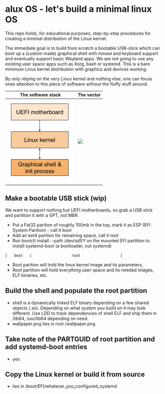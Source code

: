 # alux OS - let's build a minimal linux OS

This repo holds, for educational purposes, step-by-step procedures for creating a minimal distribution of the Linux kernel.

The immediate goal is to build from scratch a bootable USB-stick which can boot up a (custom made) graphical shell with mouse and keyboard support and eventually support basic Wayland apps. We are not going to use any existing user space apps such as Xorg, bash or systemd. This is a bare minimum Linux kernel distribution with graphics and devices working.

By only relying on the very Linux kernel and nothing else, one can focus ones attention to this piece of software without the fluffy stuff around.

| The software stack | The vector |
|---|---|
| ![](misc/stack.png) | ![](https://img1-327a.kxcdn.com/DataImage.ashx/9687377/350/350)   |

## Make a bootable USB stick (wip)
We want to support nothing but UEFI motherboards, so grab a USB stick and partition it with a GPT, not MBR.

* Put a Fat32 parition of roughly 100mb in the top, mark it as ESP (EFI System Parition) - call it boot
* Add an ext4 parition for remaining space, call it root
* Run bootctl install --path /dev/sdXY on the mounted EFI partition to install systemd-boot (a bootloader, not systemd)

```
[   boot   |                  root                  ]
```

* Boot parition will hold the linux kernel image and its parameters,
* Root partition will hold everything user-space and its needed images, ELF binaries, etc.

## Build the shell and populate the root partition

* shell is a dynamically linked ELF binary depending on a few shared objects (.so). Depending on what system you build on it may look different. Use LDD to track dependencies of shell ELF and ship them in /lib64, /usr/lib64 depending on need.
* wallpaper.png lies in root /wallpaper.png

## Take note of the PARTGUID of root partition and add systemd-boot entries
* yes

## Copy the Linux kernel or build it from source
* lies in /boot/EFI/whatever_you_configured_systemd

